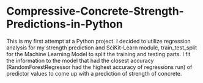 # Compressive-Concrete-Strength-Predictions-in-Python
This is my first attempt at a Python project. I decided to utilize regression analysis for my strength prediction and SciKit-Learn module, train_test_split for the Machine Learning Model to split the training and testing parts. I fit the information to the model that had the closest accuracy (RandomForestRegressor had the highest accuracy of regressions run) of predictor values to come up with a prediction of strength of concrete.
